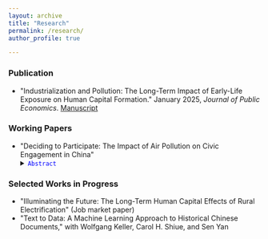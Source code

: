 ```yaml
---
layout: archive
title: "Research"
permalink: /research/
author_profile: true

---
```


### Publication
* "Industrialization and Pollution: The Long-Term Impact of Early-Life Exposure on Human Capital Formation." January 2025, *Journal of Public Economics*. [Manuscript](../files/IndustrialPollution_Manuscript.pdf) 

### Working Papers
* "Deciding to Participate: The Impact of Air Pollution on Civic Engagement in China" 
    <details><summary> <code style="color : blue">Abstract</code> </summary>  Coming soon...  </details>


### Selected Works in Progress
* "Illuminating the Future: The Long-Term Human Capital Effects of Rural Electrification" (Job market paper)
* "Text to Data: A Machine Learning Approach to Historical Chinese Documents," with Wolfgang Keller, Carol H. Shiue, and Sen Yan





